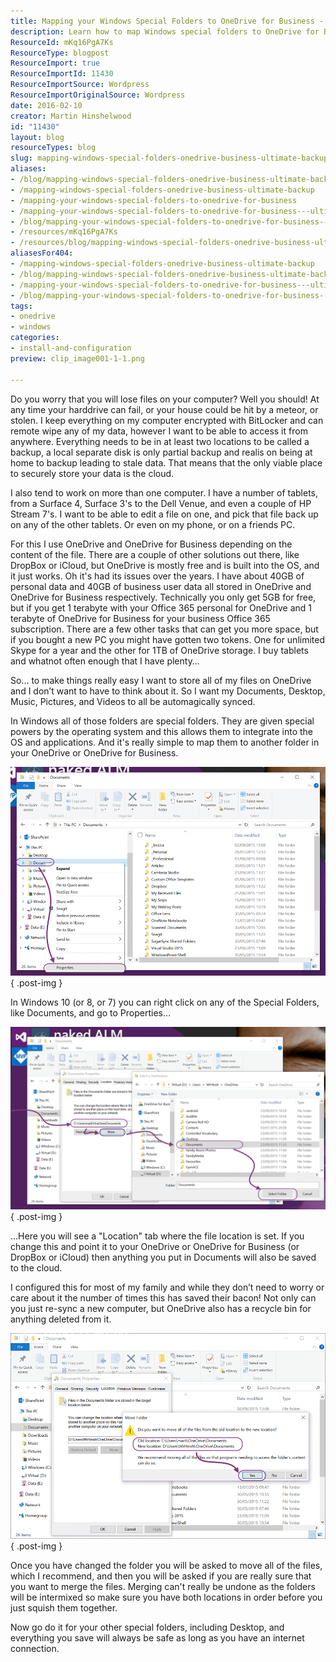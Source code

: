 ```yaml
---
title: Mapping your Windows Special Folders to OneDrive for Business - Ultimate Backup
description: Learn how to map Windows special folders to OneDrive for Business for seamless backup and access across devices. Keep your files safe and synced effortlessly!
ResourceId: mKq16PgA7Ks
ResourceType: blogpost
ResourceImport: true
ResourceImportId: 11430
ResourceImportSource: Wordpress
ResourceImportOriginalSource: Wordpress
date: 2016-02-10
creator: Martin Hinshelwood
id: "11430"
layout: blog
resourceTypes: blog
slug: mapping-windows-special-folders-onedrive-business-ultimate-backup
aliases:
- /blog/mapping-windows-special-folders-onedrive-business-ultimate-backup
- /mapping-windows-special-folders-onedrive-business-ultimate-backup
- /mapping-your-windows-special-folders-to-onedrive-for-business
- /mapping-your-windows-special-folders-to-onedrive-for-business---ultimate-backup
- /blog/mapping-your-windows-special-folders-to-onedrive-for-business---ultimate-backup
- /resources/mKq16PgA7Ks
- /resources/blog/mapping-windows-special-folders-onedrive-business-ultimate-backup
aliasesFor404:
- /mapping-windows-special-folders-onedrive-business-ultimate-backup
- /blog/mapping-windows-special-folders-onedrive-business-ultimate-backup
- /mapping-your-windows-special-folders-to-onedrive-for-business---ultimate-backup
- /blog/mapping-your-windows-special-folders-to-onedrive-for-business---ultimate-backup
tags:
- onedrive
- windows
categories:
- install-and-configuration
preview: clip_image001-1-1.png

---
```

Do you worry that you will lose files on your computer? Well you should! At any time your harddrive can fail, or your house could be hit by a meteor, or stolen. I keep everything on my computer encrypted with BitLocker and can remote wipe any of my data, however I want to be able to access it from anywhere. Everything needs to be in at least two locations to be called a backup, a local separate disk is only partial backup and realis on being at home to backup leading to stale data. That means that the only viable place to securely store your data is the cloud.

I also tend to work on more than one computer. I have a number of tablets, from a Surface 4, Surface 3's to the Dell Venue, and even a couple of HP Stream 7's. I want to be able to edit a file on one, and pick that file back up on any of the other tablets. Or even on my phone, or on a friends PC.

For this I use OneDrive and OneDrive for Business depending on the content of the file. There are a couple of other solutions out there, like DropBox or iCloud, but OneDrive is mostly free and is built into the OS, and it just works. Oh it's had its issues over the years. I have about 40GB of personal data and 40GB of business user data all stored in OneDrive and OneDrive for Business respectively. Technically you only get 5GB for free, but if you get 1 terabyte with your Office 365 personal for OneDrive and 1 terabyte of OneDrive for Business for your business Office 365 subscription. There are a few other tasks that can get you more space, but if you bought a new PC you might have gotten two tokens. One for unlimited Skype for a year and the other for 1TB of OneDrive storage. I buy tablets and whatnot often enough that I have plenty…

So… to make things really easy I want to store all of my files on OneDrive and I don’t want to have to think about it. So I want my Documents, Desktop, Music, Pictures, and Videos to all be automagically synced.

In Windows all of those folders are special folders. They are given special powers by the operating system and this allows them to integrate into the OS and applications. And it's really simple to map them to another folder in your OneDrive or OneDrive for Business.

![clip_image001](images/clip_image001-1-1.png "clip_image001")
{ .post-img }

In Windows 10 (or 8, or 7) you can right click on any of the Special Folders, like Documents, and go to Properties…

![clip_image002](images/clip_image002-2-2.png "clip_image002")
{ .post-img }

…Here you will see a "Location" tab where the file location is set. If you change this and point it to your OneDrive or OneDrive for Business (or DropBox or iCloud) then anything you put in Documents will also be saved to the cloud.

I configured this for most of my family and while they don’t need to worry or care about it the number of times this has saved their bacon! Not only can you just re-sync a new computer, but OneDrive also has a recycle bin for anything deleted from it.

![clip_image003](images/clip_image003-3-3.png "clip_image003")
{ .post-img }

Once you have changed the folder you will be asked to move all of the files, which I recommend, and then you will be asked if you are really sure that you want to merge the files. Merging can't really be undone as the folders will be intermixed so make sure you have both locations in order before you just squish them together.

Now go do it for your other special folders, including Desktop, and everything you save will always be safe as long as you have an internet connection.
